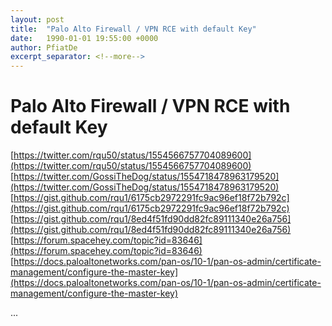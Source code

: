 ```yaml
---
layout: post
title:  "Palo Alto Firewall / VPN RCE with default Key"
date:   1990-01-01 19:55:00 +0000
author: PfiatDe
excerpt_separator: <!--more-->
---
```


# Palo Alto Firewall / VPN RCE with default Key
[https://twitter.com/rqu50/status/1554566757704089600](https://twitter.com/rqu50/status/1554566757704089600)
[https://twitter.com/GossiTheDog/status/1554718478963179520](https://twitter.com/GossiTheDog/status/1554718478963179520)
[https://gist.github.com/rqu1/6175cb2972291fc9ac96ef18f72b792c](https://gist.github.com/rqu1/6175cb2972291fc9ac96ef18f72b792c)
[https://gist.github.com/rqu1/8ed4f51fd90dd82fc89111340e26a756](https://gist.github.com/rqu1/8ed4f51fd90dd82fc89111340e26a756)
[https://forum.spacehey.com/topic?id=83646](https://forum.spacehey.com/topic?id=83646)
[https://docs.paloaltonetworks.com/pan-os/10-1/pan-os-admin/certificate-management/configure-the-master-key](https://docs.paloaltonetworks.com/pan-os/10-1/pan-os-admin/certificate-management/configure-the-master-key)

...
<!--more-->
